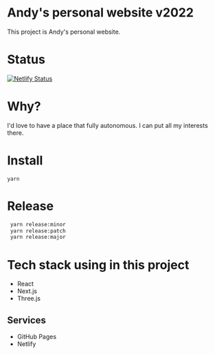 # Andy's personal website v2022

This project is Andy's personal website.

# Status

[![Netlify Status](https://api.netlify.com/api/v1/badges/3e5c6671-2cf6-4e95-a468-9404e4d9cbaf/deploy-status)](https://app.netlify.com/sites/ac2022dev/deploys)

# Why?

I'd love to have a place that fully autonomous. I can put all my interests there.

# Install

```
yarn
```

# Release

```bash
 yarn release:minor
 yarn release:patch
 yarn release:major
```

# Tech stack using in this project

- React
- Next.js
- Three.js

## Services

- GitHub Pages
- Netlify
